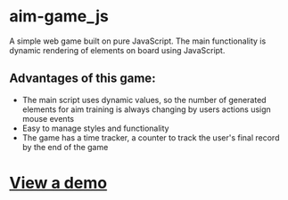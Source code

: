 # aim-game_js
A simple web game built on pure JavaScript. The main functionality is dynamic rendering of elements on board using JavaScript.

## Advantages of this game:

* The main script uses dynamic values, so the number of generated elements for aim training is always changing by users actions usign mouse events
* Easy to manage styles and functionality
* The game has a time tracker, a counter to track the user's final record by the end of the game

# [View a demo](https://Don1k1337.github.io/aim-game_js/index.html)
